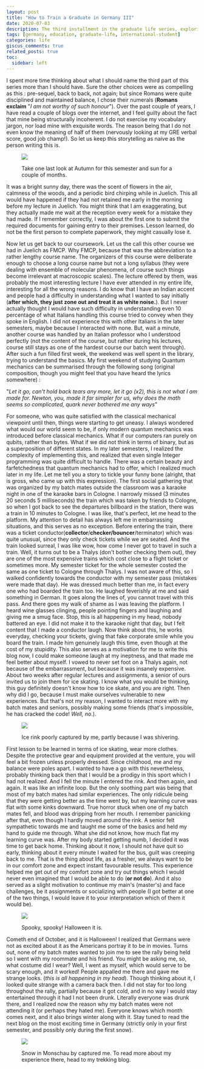 ```yaml
---
layout: post
title: "How to Train a Graduate in Germany III"
date: 2020-07-03
description: The third installment in the graduate life series, exploring academic and personal growth in Germany
tags: [germany, education, graduate-life, international-student]
categories: life
giscus_comments: true
related_posts: true
toc:
  sidebar: left
---
```


I spent more time thinking about what I should name the third part of this series more than I should have. Sure the other choices were as compelling as this : pre-sequel, back to back, not again; but since Romans were quite disciplined and maintained balance, I chose their numerals (**Romans exclaim** "_I am not worthy of such honour_"). Over the past couple of years, I have read a couple of blogs over the internet, and I feel guilty about the fact that mine being structurally incoherent. I do not exercise my vocabulary jargon, nor load mine with exquisite words. The reason being that I do not even know the meaning of half of them (nervously looking at my GRE verbal score, good job champ!). So let us keep this storytelling as naive as the person writing this is.

<figure>

![](/assets/img/posts/img-20171001-wa0023.jpg)

<figcaption>

Take one last look at Autumn for this semester and sun for a couple of months.

</figcaption>

</figure>

It was a bright sunny day, there was the scent of flowers in the air, calmness of the woods, and a periodic bird chirping while in Juelich. This all would have happened if they had not retained me early in the morning before my lecture in Juelich. You might think that I am exaggerating, but they actually made me wait at the reception every week for a mistake they had made. If I remember correctly, I was about the first one to submit the required documents for gaining entry to their premises. Lesson learned, do not be the first person to complete paperwork, they might casually lose it.

Now let us get back to our coursework. Let us the call this other course we had in Juelich as FMCP. Why FMCP, because that was the abbreviation to a rather lengthy course name. The organizers of this course were deliberate enough to choose a long course name but not a long syllabus (they were dealing with ensemble of molecular phenomena, of course such things become irrelevant at macroscopic scales). The lecture offered by them, was probably the most interesting lecture I have ever attended in my entire life, interesting for all the wrong reasons. I do know that I have an Indian accent and people had a difficulty in understanding what I wanted to say initially (**after which, they just zone out and treat it as white noise.**). But I never actually thought I would have such difficulty in understanding even 10 percentage of what Italians handling this course tried to convey when they spoke in English. I did not experience this with other Italians in the later semesters, maybe because I interacted with none. But, wait a minute, another course was handled by an Italian professor who I understood perfectly (not the content of the course, but rather during his lectures, course still stays as one of the hardest course our batch went through). After such a fun filled first week, the weekend was well spent in the library, trying to understand the basics. My first weekend of studying Quantum mechanics can be summarised through the following song (original composition, though you might feel that you have heard the lyrics somewhere) :

"_Let it go, can't hold back tears any more, let it go (x2), this is not what I am made for. Newton, you, made it far simpler for us, why does the math seems so complicated, quark never bothered me any ways_"

For someone, who was quite satisfied with the classical mechanical viewpoint until then, things were starting to get uneasy. I always wondered what would our world seem to be, if only modern quantum mechanics was introduced before classical mechanics. What if our computers ran purely on qubits, rather than bytes. What if we did not think in terms of binary, but as a superposition of different states. In my later semesters, I realized the complexity of implementing this, and realized that even single Integer programming was quite difficult to handle. There was a certain beauty and farfetchedness that quantum mechanics had to offer, which I realized much later in my life. Let me tell you a story to tickle your funny bone (alright, that is gross, who came up with this expression). The first social gathering that was organized by my batch mates outside the classroom was a karaoke night in one of the karaoke bars in Cologne. I narrowly missed (3 minutes 20 seconds 5 milliseconds) the train which was taken by friends to Cologne, so when I got back to see the departures billboard in the station, there was a train in 10 minutes to Cologne. I was like, that's perfect, let me head to the platform. My attention to detail has always left me in embarrassing situations, and this serves as no exception. Before entering the train, there was a ticket conductor(**collector**/**checker/bouncer**/terminator) which was quite unusual, since they only check tickets while we are seated. And the train looked surreal, I was like wow, how come I never got to travel in such a train. Well, it turns out to be a Thalys (don't bother checking them out), they are one of the most expensive trains which cost close to a flight ticket or sometimes more. My semester ticket for the whole semester costed the same as one ticket to Cologne through Thalys. I was not aware of this, so I walked confidently towards the conductor with my semester pass (mistakes were made that day). He was dressed much better than me, in fact every one who had boarded the train too. He laughed feverishly at me and said something in German. It goes along the lines of, you cannot travel with this pass. And there goes my walk of shame as I was leaving the platform. I heard wine glasses clinging, people pointing fingers and laughing and giving me a smug face. Stop, this is all happening in my head, nobody battered an eye. I did not make it to the karaoke night that day, but I felt content that I made a conductor laugh. Now think about this, he works everyday, checking your tickets, giving that fake corporate smile while you board the train. I made him genuinely laugh this time, even though at the cost of my stupidity. This also serves as a motivation for me to write this blog now, I could make someone laugh at my ineptness, and that made me feel better about myself. I vowed to never set foot on a Thalys again, not because of the embarrassment, but because it was insanely expensive. About two weeks after regular lectures and assignments, a senior of ours invited us to join them for ice skating. I know what you would be thinking, this guy definitely doesn't know how to ice skate, and you are right. Then why did I go, because I must make ourselves vulnerable to new experiences. But that's not my reason, I wanted to interact more with my batch mates and seniors, possibly making some friends (that's impossible, he has cracked the code! _Well, no_.).

<figure>

![](/assets/img/posts/img-20171012-wa0004.jpg)

<figcaption>

Ice rink poorly captured by me, partly because I was shivering.

</figcaption>

</figure>

First lesson to be learned in terms of ice skating, wear more clothes. Despite the protective gear and equipment provided at the venture, you will feel a bit frozen unless properly dressed. Since childhood, me and my balance were poles apart. I wanted to have a go with this nevertheless, probably thinking back then that I would be a prodigy in this sport which I had not realized. And I fell the minute I entered the rink. And then again, and again. It was like an infinite loop. But the only soothing part was being that most of my batch mates had similar experiences. The only ridicule being that they were getting better as the time went by, but my learning curve was flat with some kinks downward. True horror stuck when one of my batch mates fell, and blood was dripping from her mouth. I remember panicking after that, even though I hardly moved around the rink. A senior felt sympathetic towards me and taught me some of the basics and held my hand to guide me through. What she did not know, how much flat my learning curve was. After my body started getting numb, I decided it was time to get back home. Thinking about it now, I should not have quit so early, thinking about it every minute I waited for the bus, guilt was creeping back to me. That is the thing about life, as a fresher, we always want to be in our comfort zone and expect instant favourable results. This experience helped me get out of my comfort zone and try out things which I would never even imagined that I would be able to do (**or not do**). And it also served as a slight motivation to continue my main's (master's) and face challenges, be it assignments or socializing with people (I got better at one of the two things, I would leave it to your interpretation which of them it would be).

<figure>

![](/assets/img/posts/img-20171101-wa0010.jpg)

<figcaption>

Spooky, spooky! Halloween it is.

</figcaption>

</figure>

Cometh end of October, and it is Halloween! I realized that Germans were not as excited about it as the Americans portray it to be in movies. Turns out, none of my batch mates wanted to join me to see the rally being held so I went with my roommate and his friend. You might be asking me, so, what costume did I wear? Well, I went as myself, which would serve to be scary enough, and it worked! People appalled me there and gave me strange looks. (_this is all happening in my head_). Though thinking about it, I looked quite strange with a camera back then. I did not stay for too long throughout the rally, partially because it got cold, and in no way I would stay entertained through it had I not been drunk. Literally everyone was drunk there, and I realized now the reason why my batch mates were not attending it (or perhaps they hated me). Everyone knows which month comes next, and it also brings winter along with it. Stay tuned to read the next blog on the most exciting time in Germany (strictly only in your first semester, and possibly only during the first snow).

<figure>

![](/assets/img/posts/img-20171210-wa0012.jpg)

<figcaption>

Snow in Monschau by captured me. To read more about my experience there, head to my trekking blog.

</figcaption>

</figure>
